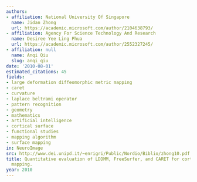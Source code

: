 ```yaml
---
authors:
- affiliation: National University Of Singapore
  name: Jidan Zhong
  url: https://academic.microsoft.com/author/2104638793/
- affiliation: Agency For Science Technology And Research
  name: Desiree Yee Ling Phua
  url: https://academic.microsoft.com/author/2552327245/
- affiliation: null
  name: Anqi Qiu
  slug: anqi_qiu
date: '2010-08-01'
estimated_citations: 45
fields:
- large deformation diffeomorphic metric mapping
- caret
- curvature
- laplace beltrami operator
- pattern recognition
- geometry
- mathematics
- artificial intelligence
- cortical surface
- functional studies
- mapping algorithm
- surface mapping
in: NeuroImage
src: http://www.dei.unipd.it/~enrigri/Public/Nordio/Biblio/zhong10.pdf
title: Quantitative evaluation of LDDMM, FreeSurfer, and CARET for cortical surface
  mapping.
year: 2010
---
```

